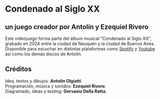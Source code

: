 # Condenado al Siglo XX
## un juego creador por Antolín y Ezequiel Rivero

Este videojuego forma parte del álbum musical "Condenado al Siglo XX", grabado en 2024 entre la ciudad de Neuquén y la ciudad de Buenos Aires. Disponible para escuchar en distintas plataformas como [Spotify](https://open.spotify.com/artist/0TRf2N849pjTs7BUpRUUl3?si=QfXtChGNRVeNIohpQ1mn8A) y [Youtube](https://youtube.com/channel/UCichqkxjSu5UnFXFMYt5qeA?si=y_oeQEKbqN--KKS0) así como los demás discos de Antolín.
          
## Créditos
Idea, textos y dibujos: **Antolín Olgiatti**  
Programación, música y sonidos: **Ezequiel Rivero**.  
Diagramado, ideas y testing: **Gervasio Della Ratta**.   

